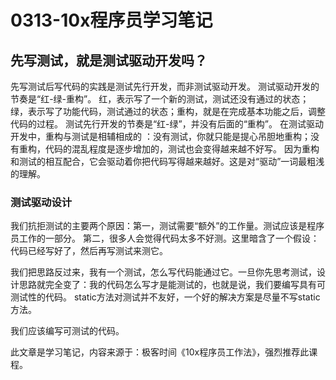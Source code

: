 # 0313-10x程序员学习笔记

## 先写测试，就是测试驱动开发吗？
先写测试后写代码的实践是测试先行开发，而非测试驱动开发。
测试驱动开发的节奏是“红-绿-重构”。
红，表示写了一个新的测试，测试还没有通过的状态；绿，表示写了功能代码，测试通过的状态；重构，就是在完成基本功能之后，调整代码的过程。
测试先行开发的节奏是“红-绿”，并没有后面的“重构”。
在测试驱动开发中，重构与测试是相辅相成的 ：没有测试，你就只能是提心吊胆地重构；没有重构，代码的混乱程度是逐步增加的，测试也会变得越来越不好写。
因为重构和测试的相互配合，它会驱动着你把代码写得越来越好。这是对“驱动”一词最粗浅的理解。

### 测试驱动设计
我们抗拒测试的主要两个原因：第一，测试需要“额外”的工作量。测试应该是程序员工作的一部分。
第二，很多人会觉得代码太多不好测。这里暗含了一个假设：代码已经写好了，然后再写测试来测它。

我们把思路反过来，我有一个测试，怎么写代码能通过它。一旦你先思考测试，设计思路就完全变了：我的代码怎么写才是能测试的，也就是说，我们要编写具有可测试性的代码。
static方法对测试并不友好，一个好的解决方案是尽量不写static方法。

我们应该编写可测试的代码。

此文章是学习笔记，内容来源于：极客时间《10x程序员工作法》，强烈推荐此课程。